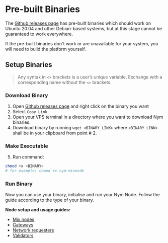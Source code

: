 # Pre-built Binaries

The [Github releases page](https://github.com/nymtech/nym/releases) has pre-built binaries which should work on Ubuntu 20.04 and other Debian-based systems, but at this stage cannot be guaranteed to work everywhere.

If the pre-built binaries don't work or are unavailable for your system, you will need to build the platform yourself.

## Setup Binaries

> Any syntax in `<>` brackets is a user’s unique variable. Exchange with a corresponding name without the `<>` brackets.

### Download Binary

1. Open [Github releases page](https://github.com/nymtech/nym/releases) and right click on the binary you want
2. Select `Copy Link`
3. Open your VPS terminal in a directory where you want to download Nym binaries.
4. Download binary by running `wget <BINARY_LINK>` where `<BINARY_LINK>` shall be in your clipboard from point \# 2.

### Make Executable

5. Run command:
```sh
chmod +x <BINARY>
# for example: chmod +x nym-mixnode
```
### Run Binary

Now you can use your binary, initialise and run your Nym Node. Follow the guide according to the type of your binary.

**Node setup and usage guides:**

* [Mix nodes](./nodes/mix-node-setup.md)
* [Gateways](./nodes/gateway-setup.md)
* [Network requesters](./nodes/network-requester-setup.md)
* [Validators](./nodes/validator-setup.md)
